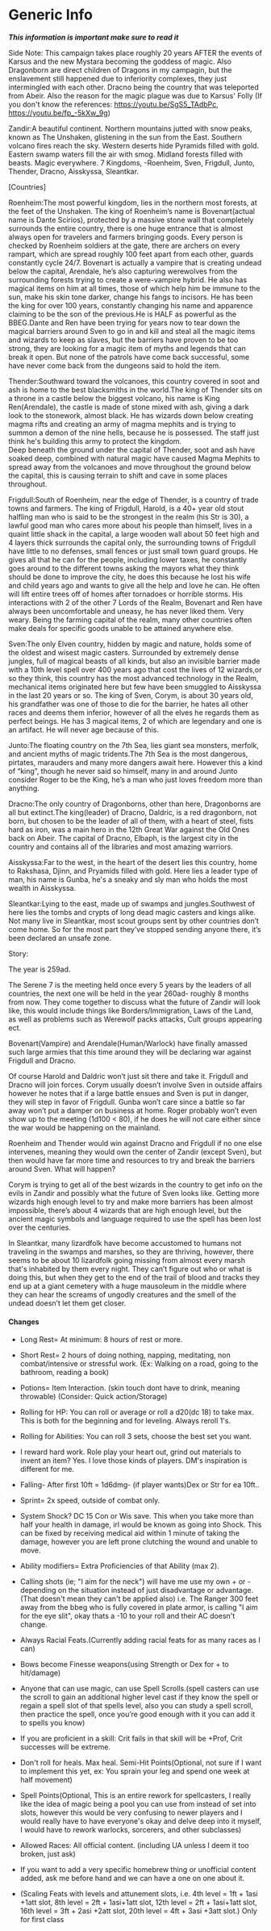# Generic Info
**_This information is important make sure to read it_**

Side Note: This campaign takes place roughly 20 years AFTER the events of Karsus and the new Mystara becoming the goddess of magic. Also Dragonborn are direct children of Dragons in my campagin, but the enslavement still happened due to inferiority complexes, they just intermingled with each other. Dracno being the country that was teleported from Abeir. Also the reason for the magic plague was due to Karsus' Folly (If you don't know the references: https://youtu.be/SgS5_TAdbPc, https://youtu.be/fp_-5kXw_9g)    

Zandir:A beautiful continent. Northern mountains jutted with snow peaks, known as The Unshaken, glistening in the sun from the East. Southern volcano fires reach the sky. Western deserts hide Pyramids filled with gold. Eastern swamp waters fill the air with smog. Midland forests filled with beasts. Magic everywhere. 7 Kingdoms, -Roenheim, Sven, Frigdull, Junto, Thender, Dracno, Aisskyssa, Sleantkar.    

[Countries]
   
Roenheim:The most powerful kingdom, lies in the northern most forests, at the feet of the Unshaken. The king of Roenheim’s name is Bovenart(actual name is Dante Scirios), protected by a massive stone wall that completely surrounds the entire country, there is one huge entrance that is almost always open for travelers and farmers bringing goods. Every person is checked by Roenheim soldiers at the gate, there are archers on every rampart, which are spread roughly 100 feet apart from each other, guards constantly cycle 24/7. Bovenart is actually a vampire that is creating undead below the capital, Arendale, he’s also capturing werewolves from the surrounding forests trying to create a were-vampire hybrid. He also has magical items on him at all times, those of which help him be immune to the sun, make his skin tone darker, change his fangs to incisors. He has been the king for over 100 years, constantly changing his name and apparence claiming to be the son of the previous.He is HALF as powerful as the BBEG.Dante and Ren have been trying for years now to tear down the magical barriers around Sven to go in and kill and steal all the magic items and wizards to keep as slaves, but the barriers have proven to be too strong, they are looking for a magic item of myths and legends that can break it open. But none of the patrols have come back successful, some have never come back from the dungeons said to hold the item.    

Thender:Southward toward the volcanoes, this country covered in soot and ash is home to the best blacksmiths in the world.The king of Thender sits on a throne in a castle below the biggest volcano, his name is King Ren(Arendale), the castle is made of stone mixed with ash, giving a dark look to the stonework, almost black. He has wizards down below creating magma rifts and creating an army of magma mephits and is trying to summon a demon of the nine hells, because he is possessed. The staff just think he's building this army to protect the kingdom.   
Deep beneath the ground  under the capital of Thender, soot and ash have soaked deep, combined with natural magic have caused Magma Mephits to spread away from the volcanoes and move throughout the ground below the capital, this is causing terrain to shift and cave in some places throughout.   

Frigdull:South of Roenheim, near the edge of  Thender, is a country of trade towns and farmers. The king of Frigdull, Harold, is a 40+ year old stout halfling man who is said to be the strongest in the realm (his Str is 30), a lawful good man who cares more about his people than himself, lives in a quaint little shack in the capital, a large wooden wall about 50 feet high and 4 layers thick surrounds the capital only, the surrounding towns of Frigdull have little to no defenses, small fences or just small town guard groups. He gives all that he can for the people, including lower taxes, he constantly goes around to the different towns asking the mayors what they think should be done to improve the city, he does this because he lost his wife and child years ago and wants to give all the help and love he can. He often will lift entire trees off of homes after tornadoes or horrible storms. His interactions with 2 of the other 7 Lords of the Realm, Bovenart and Ren have always been uncomfortable and uneasy, he has never liked them. Very weary. Being the farming capital of the realm, many other countries often make deals for specific goods unable to be attained anywhere else.   

Sven:The only Elven country, hidden by magic and nature, holds some of the oldest and wisest magic casters. Surrounded by extremely dense jungles, full of magical beasts of all kinds, but also an invisible barrier made with a 10th level spell over 400 years ago that cost the lives of 12 wizards,or so they think, this country has the most advanced technology in the Realm, mechanical items originated here but few have been smuggled to Aisskyssa in the last 20 years or so. The king of Sven, Corym, is about 30 years old, his grandfather was one of those to die for the barrier, he hates all other races and deems them inferior, however of all the elves he regards them as perfect beings. He has 3 magical items, 2 of which are legendary and one is an artifact. He will never age because of this.    
    
Junto:The floating country on the 7th Sea, lies giant sea monsters, merfolk, and ancient myths of magic tridents.The 7th Sea is the most dangerous, pirtates, marauders and many more dangers await here. However this a kind of “king”, though he never said so himself, many in and around Junto consider Roger to be the King, he’s a man who just loves freedom more than anything.    

Dracno:The only country of Dragonborns, other than here, Dragonborns are all but extinct.The king(leader) of Dracno, Daldric, is a red dragonborn, not born, but chosen to be the leader of all of them, with a heart of steel, fists hard as iron, was a main hero in the 12th Great War against the Old Ones back on Abeir. The capital of Dracno, Elbaph, is the largest city in the country and contains all of the libraries and most amazing warriors.   

Aisskyssa:Far to the west, in the heart of the desert lies this country, home to Rakshasa, Djinn, and  Pryamids filled with gold. Here lies a leader type of man, his name is Gunba, he's a sneaky and sly man who holds the most wealth in Aisskyssa.   

Sleantkar:Lying to the east, made up of swamps and jungles.Southwest of here lies the tombs and crypts of long dead magic casters and kings alike. Not many live in Sleantkar, most scout groups sent by other countries don’t come home. So for the most part they’ve stopped sending anyone there, it’s been declared an unsafe zone.   


Story:   

The year is 259ad.  

The Serene 7 is the meeting held once every 5 years by the leaders of all countries, the next one will be held in the year 260ad- roughly 8 months from now. They come together to discuss what the future of Zandir will look like, this would include things like Borders/Immigration, Laws of the Land, as well as problems such as Werewolf packs attacks, Cult groups appearing ect.    

Bovenart(Vampire) and Arendale(Human/Warlock) have finally amassed such large armies that this time around they will be declaring war against Frigdull and Dracno.  

Of course Harold and Daldric won’t just sit there and take it. Frigdull and Dracno will join forces. Corym usually doesn’t involve Sven in outside affairs however he notes that if a large battle ensues and Sven is put in danger, they will step in favor of Frigdull. Gunba won’t care since a battle so far away won’t put a damper on business at home. Roger probably won’t even show up to the meeting (1d100 < 80), if he does he will not care either since the war would be happening on the mainland.   

Roenheim and Thender would win against Dracno and Frigdull if no one else intervenes, meaning they would own the center of Zandir (except Sven), but then would have far more time and resources to try and break the barriers around Sven. What will happen?    

Corym is trying to get all of the best wizards in the country to get info on the evils in Zandir and possibly what the future of Sven looks like. Getting more wizards high enough level to try and make more barriers has been almost impossible, there’s about 4 wizards that are high enough level, but the ancient magic symbols and language required to use the spell has been lost over the centuries.   

In Sleantkar, many lizardfolk have become accustomed to humans not traveling in the swamps and marshes, so they are thriving, however, there seems to be about 10 lizardfolk going missing from almost every marsh that's inhabited by them every night. They can’t figure out who or what is doing this, but when they get to the end of the trail of blood and tracks they end up at a giant cemetery with a huge mausoleum in the middle where they can hear the screams of ungodly creatures and the smell of the undead doesn’t let them get closer.   

#### Changes
* Long Rest= At minimum: 8 hours of rest or more. 

* Short Rest= 2 hours of doing nothing, napping, meditating, non combat/intensive or stressful work. (Ex: Walking on a road, going to the bathroom, reading a book)

* Potions= Item Interaction. (skin touch dont have to drink, meaning throwable)
(Consider: Quick action/Storage)

* Rolling for HP: You can roll or average or roll a d20(dc 18) to take max. This is both for the beginning and for leveling. Always reroll 1's.

* Rolling for Abilities: You can roll 3 sets, 
choose the best set you want.

* I reward hard work. Role play your heart out, grind out materials to invent an item? Yes. I love those kinds of players. DM's inspiration is different for me.

* Falling- After first 10ft = 1d6dmg- (if player wants)Dex or Str for ea 10ft..

* Sprint= 2x speed, outside of combat only.

* System Shock? DC 15 Con or Wis save. This when you take more than half your health in damage, irl would be known as going into Shock. This can be fixed by receiving medical aid within 1 minute of taking the damage, however you are left prone clutching the wound and unable to move.

* Ability modifiers= Extra Proficiencies of that Ability (max 2).

* Calling shots (ie; "I aim for the neck") will have me use my own + or - depending on the situation instead of just disadvantage or advantage. (That doesn't mean they can't be applied also) i.e. The Ranger 300 feet away from the bbeg who is fully covered in plate armor, is calling "I aim for the eye slit", okay thats a -10 to your roll and their AC doesn't change. 

* Always Racial Feats.(Currently adding racial feats for as many races as I can)

* Bows become Finesse weapons(using Strength or Dex for + to hit/damage)

* Anyone that can use magic, can use Spell Scrolls.(spell casters can use the scroll to gain an additional higher level cast if they know the spell or regain a spell slot of that spells level, also you can study a spell scroll, then practice the spell, once you’re good enough with it you can add it to spells you know)

* If you are proficient in a skill: Crit fails in that skill will  be +Prof, Crit successes will be extreme.

* Don't roll for heals. Max heal.
Semi-Hit Points(Optional, not sure if I want to implement this yet, ex: You sprain your leg and spend one week at half movement)

* Spell Points(Optional, This is an entire rework for spellcasters, I really like the idea of magic being a pool you can use from instead of set into slots, however this would be very confusing to newer players and I would really have to have everyone's okay and delve deep into it myself, I would have to rework warlocks, sorcerers, and other subclasses)

* Allowed Races: All official content. (including UA unless I deem it too broken, just ask)

* If you want to add a very specific homebrew thing or unofficial content added, ask me before hand and we can have a one on one about it.    
* (Scaling Feats with levels and attunement slots, i.e. 4th level = 1ft + 1asi +1att slot, 8th level = 2ft + 1asi+1att slot, 12th level = 2ft + 1asi+1att slot, 16th level = 3ft + 2asi +2att slot, 20th level = 4ft + 3asi +3att slot.) Only for first class

